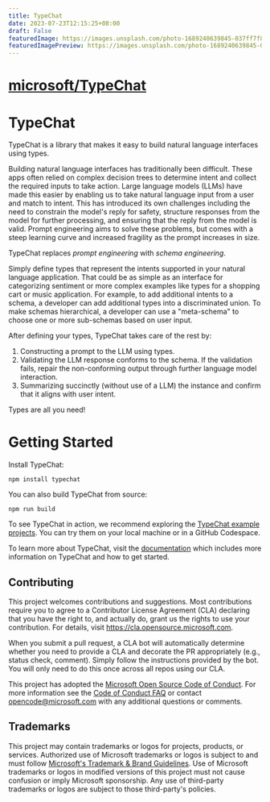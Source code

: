```yaml
---
title: TypeChat
date: 2023-07-23T12:15:25+08:00
draft: False
featuredImage: https://images.unsplash.com/photo-1689240639845-037ff7f885db?ixid=M3w0NjAwMjJ8MHwxfHJhbmRvbXx8fHx8fHx8fDE2OTAwODU2NjR8&ixlib=rb-4.0.3
featuredImagePreview: https://images.unsplash.com/photo-1689240639845-037ff7f885db?ixid=M3w0NjAwMjJ8MHwxfHJhbmRvbXx8fHx8fHx8fDE2OTAwODU2NjR8&ixlib=rb-4.0.3
---
```


# [microsoft/TypeChat](https://github.com/microsoft/TypeChat)

# TypeChat

TypeChat is a library that makes it easy to build natural language interfaces using types.

Building natural language interfaces has traditionally been difficult. These apps often relied on complex decision trees to determine intent and collect the required inputs to take action. Large language models (LLMs) have made this easier by enabling us to take natural language input from a user and match to intent. This has introduced its own challenges including the need to constrain the model's reply for safety, structure responses from the model for further processing, and ensuring that the reply from the model is valid. Prompt engineering aims to solve these problems, but comes with a steep learning curve and increased fragility as the prompt increases in size.

TypeChat replaces _prompt engineering_ with _schema engineering_.

Simply define types that represent the intents supported in your natural language application. That could be as simple as an interface for categorizing sentiment or more complex examples like types for a shopping cart or music application. For example, to add additional intents to a schema, a developer can add additional types into a discriminated union. To make schemas hierarchical, a developer can use a "meta-schema" to choose one or more sub-schemas based on user input.

After defining your types, TypeChat takes care of the rest by:

1. Constructing a prompt to the LLM using types.
2. Validating the LLM response conforms to the schema. If the validation fails, repair the non-conforming output through further language model interaction.
3. Summarizing succinctly (without use of a LLM) the instance and confirm that it aligns with user intent.

Types are all you need!

# Getting Started

Install TypeChat:

```
npm install typechat
```

You can also build TypeChat from source:

```
npm run build
```

To see TypeChat in action, we recommend exploring the [TypeChat example projects](./examples). You can try them on your local machine or in a GitHub Codespace.

To learn more about TypeChat, visit the [documentation](https://microsoft.github.io/TypeChat) which includes more information on TypeChat and how to get started.

## Contributing

This project welcomes contributions and suggestions.  Most contributions require you to agree to a
Contributor License Agreement (CLA) declaring that you have the right to, and actually do, grant us
the rights to use your contribution. For details, visit https://cla.opensource.microsoft.com.

When you submit a pull request, a CLA bot will automatically determine whether you need to provide
a CLA and decorate the PR appropriately (e.g., status check, comment). Simply follow the instructions
provided by the bot. You will only need to do this once across all repos using our CLA.

This project has adopted the [Microsoft Open Source Code of Conduct](https://opensource.microsoft.com/codeofconduct/).
For more information see the [Code of Conduct FAQ](https://opensource.microsoft.com/codeofconduct/faq/) or
contact [opencode@microsoft.com](mailto:opencode@microsoft.com) with any additional questions or comments.

## Trademarks

This project may contain trademarks or logos for projects, products, or services. Authorized use of Microsoft 
trademarks or logos is subject to and must follow 
[Microsoft's Trademark & Brand Guidelines](https://www.microsoft.com/en-us/legal/intellectualproperty/trademarks/usage/general).
Use of Microsoft trademarks or logos in modified versions of this project must not cause confusion or imply Microsoft sponsorship.
Any use of third-party trademarks or logos are subject to those third-party's policies.
